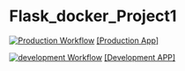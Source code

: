 # Flask_docker_Project1

[![Production Workflow](https://github.com/shuubhampatel/Flask_docker_Project1/actions/workflows/production.yml/badge.svg)](https://github.com/shuubhampatel/Flask_docker_Project1/actions/workflows/production.yml)
[[Production App]](https://flask-docker-project1-prod.herokuapp.com)

[![development Workflow](https://github.com/shuubhampatel/Flask_docker_Project1/actions/workflows/development.yml/badge.svg)](https://github.com/shuubhampatel/Flask_docker_Project1/actions/workflows/development.yml)
[[Development APP]](https://flask-docker-project1-dev.herokuapp.com)


